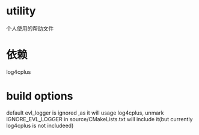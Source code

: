 # utility
  个人使用的帮助文件
  
# 依赖
  log4cplus

# build options
  default evl_logger is ignored ,as it will usage log4cplus, unmark IGNORE_EVL_LOGGER in source/CMakeLists.txt will include it(but currently log4cplus is not includeed)
